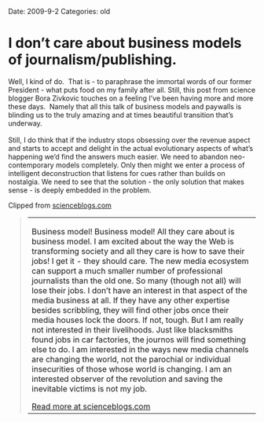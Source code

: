 Date: 2009-9-2
Categories: old

# I don’t care about business models of journalism/publishing.

<div class="Clog_Commentary_Wrap"><div class="Clog_Post_Text"><p>Well, I kind of do.  That is - to paraphrase the immortal words of our former President - what puts food on my family after all. Still, this post from science blogger Bora Zivkovic touches on a feeling I&#8217;ve been having more and more these days.  Namely that all this talk of business models and paywalls is blinding us to the truly amazing and at times beautiful transition that&#8217;s underway.<br />
<br />
Still, I do think that if the industry stops obsessing over the revenue aspect and starts to accept and delight in the actual evolutionary aspects of what&#8217;s happening we&#8217;d find the answers much easier. We need to abandon neo-contemporary models completely. Only then might we enter a process of intelligent deconstruction that listens for cues rather than builds on nostalgia. We need to see that the solution - the only solution that makes sense - is deeply embedded in the problem.</p></div></div><div class="Clog_Content_Outer"><!-- BEGIN_CLOG_CONTENT ID: AEB5AA09-37C6-4C8E-B2D0-D19449A0A5AB CLOGS.CLIPMARKS.COM --><div class="Clog_Top_Wrap"><div class="Clog_Source_First"><span>Clipped from <a rel="clipsource"  title="http://scienceblogs.com/clock/2009/08/i_dont_care_about_business_mod.php" href="http://scienceblogs.com/clock/2009/08/i_dont_care_about_business_mod.php">scienceblogs.com</a></span></div></div><div class="Clog_Middle_Wrap"><blockquote class="Clog_Content_Item" cite="http://scienceblogs.com/clock/2009/08/i_dont_care_about_business_mod.php"><table cellpadding="0" cellspacing="0"><tr><td><P>Business model! Business model! All they care about is business model. I am excited about the way the Web is transforming society and all they care is how to save their jobs! I get it - they should care. The new media ecosystem can support a much smaller number of professional journalists than the old one. So many (though not all) will lose their jobs. I don&#8217;t have an interest in that aspect of the media business at all. If they have any other expertise besides scribbling, they will find other jobs once their media houses lock the doors. If not, tough. But I am really not interested in their livelihoods. Just like blacksmiths found jobs in car factories, the journos will find something else to do. I am interested in the ways new media channels are changing the world, not the parochial or individual insecurities of those whose world is changing. I am an interested observer of the revolution and saving the inevitable victims is not my job.</P><span class="Clog_Source_Button"><a rel="clipsource"  title="http://scienceblogs.com/clock/2009/08/i_dont_care_about_business_mod.php" href="http://scienceblogs.com/clock/2009/08/i_dont_care_about_business_mod.php">Read more at scienceblogs.com</a></span></td></tr></table></blockquote></div><div class="Clog_Bottom_Wrap">&nbsp;</div></div>
